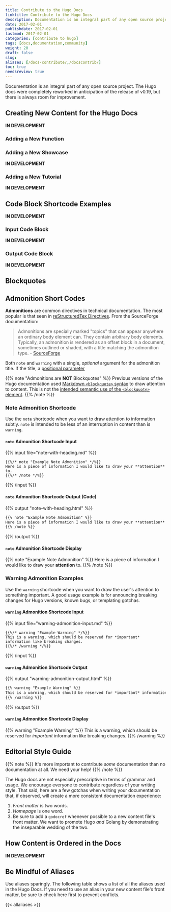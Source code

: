```yaml
---
title: Contribute to the Hugo Docs
linktitle: Contribute to the Hugo Docs
description: Documentation is an integral part of any open source project. The Hugo docs are as much a work in progress as the source it attempts to teach its users.
date: 2017-02-01
publishdate: 2017-02-01
lastmod: 2017-02-01
categories: [contribute to hugo]
tags: [docs,documentation,community]
weight: 20
draft: false
slug:
aliases: [/docs-contribute/,/docscontrib/]
toc: true
needsreview: true
---
```


Documentation is an integral part of any open source project. The Hugo docs were completely reworked in anticipation of the release of v0.19, but there is always room for improvement.

<!-- ## Edit Locally and Submit a Pull Request

**IN DEVELOPMENT**

## How Content is Ordered in the Hugo Docs

**IN DEVELOPMENT** -->

## Creating New Content for the Hugo Docs

**IN DEVELOPMENT**


### Adding a New Function


### Adding a New Showcase

**IN DEVELOPMENT**

### Adding a New Tutorial

**IN DEVELOPMENT**

## Code Block Shortcode Examples

**IN DEVELOPMENT**

### Input Code Block

**IN DEVELOPMENT**

### Output Code Block

**IN DEVELOPMENT**

## Blockquotes



## Admonition Short Codes

**Admonitions** are common directives in technical documentation. The most popular is that seen in [reStructuredTex Directives][sourceforge]. From the SourceForge documentation:

> Admonitions are specially marked "topics" that can appear anywhere an ordinary body element can. They contain arbitrary body elements. Typically, an admonition is rendered as an offset block in a document, sometimes outlined or shaded, with a title matching the admonition type. - [SourceForge][sourceforge]


Both `note` and `warning` with a single, *optional* argument for the admonition title. If the title, a [positional parameter][shortcodeparams]

{{% note "Admonitions are **NOT** Blockquotes" %}}
Previous versions of the Hugo documentation used [Markdown `<blockquote>` syntax](https://github.com/adam-p/markdown-here/wiki/Markdown-Cheatsheet#blockquotes) to draw attention to content. This is not the [intended semantic use of the `<blockquote>` element](http://html5doctor.com/cite-and-blockquote-reloaded/).
{{% /note %}}

### Note Admonition Shortcode

Use the `note` shortcode when you want to draw attention to information subtly. `note` is intended to be less of an interruption in content than is `warning`.

#### `note` Admonition Shortcode Input

{{% input file="note-with-heading.md" %}}
```golang
{{%/* note "Example Note Admonition" */%}}
Here is a piece of information I would like to draw your **attention** to.
{{%/* /note */%}}
```
{{% /input %}}

#### `note` Admonition Shortcode Output (Code)

{{% output "note-with-heading.html" %}}
```html
{{% note "Example Note Admonition" %}}
Here is a piece of information I would like to draw your **attention** to.
{{% /note %}}
```
{{% /output %}}

#### `note` Admonition Shortcode Display

{{% note "Example Note Admonition" %}}
Here is a piece of information I would like to draw your **attention** to.
{{% /note %}}

### Warning Admonition Examples

Use the `warning` shortcode when you want to draw the user's attention to something important. A good usage example is for announcing breaking changes for Hugo versions, known bugs, or templating gotchas.

#### `warning` Admonition Shortcode Input

{{% input file="warning-admonition-input.md" %}}
```golang
{{%/* warning "Example Warning" */%}}
This is a warning, which should be reserved for *important* information like breaking changes.
{{%/* /warning */%}}
```
{{% /input %}}

#### `warning` Admonition Shortcode Output

{{% output "warning-admonition-output.html" %}}
```html
{{% warning "Example Warning" %}}
This is a warning, which should be reserved for *important* information like breaking changes.
{{% /warning %}}
```
{{% /output %}}

#### `warning` Admonition Shortcode Display

{{% warning "Example Warning" %}}
This is a warning, which should be reserved for *important* information like breaking changes.
{{% /warning %}}

<!-- ## Example Site Shortcodes

### Example File Shortcode

### Example Front Matter Shortcode -->

## Editorial Style Guide

{{% note %}}
It's more important to contribute *some* documentation than no documentation at all. We need your help!
{{% /note %}}

The Hugo docs are not especially prescriptive in terms of grammar and usage. We encourage everyone to contribute regardless of your writing style. That said, here are a few gotchas when writing your documentation that, if observed, will create a more consistent documentation experience:

1. *Front matter* is two words.
2. *Homepage* is one word.
3. Be sure to add a `godocref` whenever possible to a new content file's front matter. We want to promote Hugo *and* Golang by demonstrating the inseparable wedding of the two.

## How Content is Ordered in the Docs

**IN DEVELOPMENT**

## Be Mindful of Aliases

Use aliases sparingly. The following table shows a list of all the aliases used in the Hugo Docs. If you need to use an alias in your new content file's front matter, be sure to check here first to prevent conflicts.

{{< allaliases >}}

[shortcodeparams]: content-management/shortcodes/#shortcodes-without-markdown
[sourceforge]: http://docutils.sourceforge.net/docs/ref/rst/directives.html#admonitions